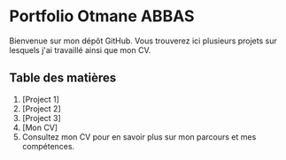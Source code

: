 # Portfolio Otmane ABBAS
Bienvenue sur mon dépôt GitHub. Vous trouverez ici plusieurs projets sur lesquels j'ai travaillé ainsi que mon CV.

## Table des matières
1. [Project 1]
2. [Project 2]
3. [Project 3]
4. [Mon CV]
5. Consultez mon CV pour en savoir plus sur mon parcours et mes compétences.
